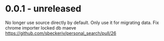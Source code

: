 # 0.0.1 - unreleased

No longer use source directly by default. Only use it for migrating data.
Fix chrome importer locked db maeve https://github.com/sbeckeriv/personal_search/pull/26
